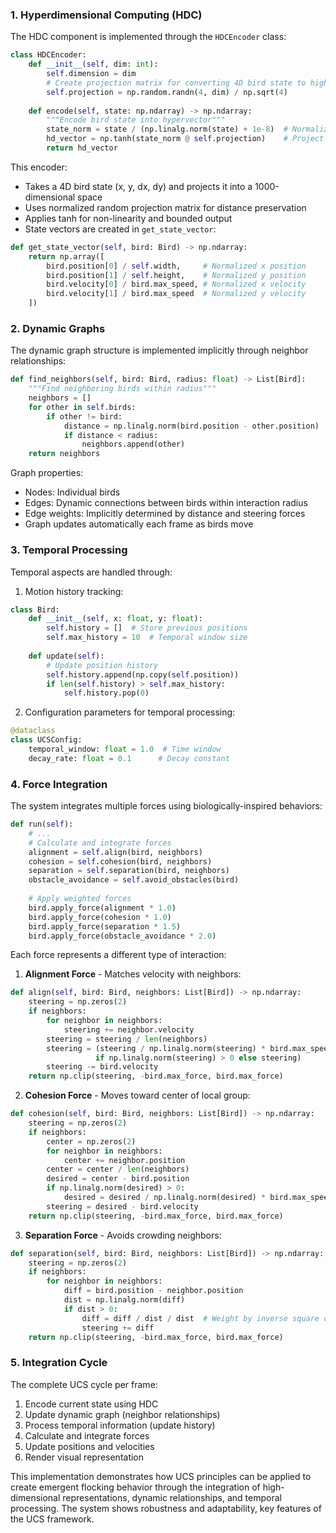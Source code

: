 ### 1. Hyperdimensional Computing (HDC)
The HDC component is implemented through the `HDCEncoder` class:

```python
class HDCEncoder:
    def __init__(self, dim: int):
        self.dimension = dim
        # Create projection matrix for converting 4D bird state to high-dimensional space
        self.projection = np.random.randn(4, dim) / np.sqrt(4)
        
    def encode(self, state: np.ndarray) -> np.ndarray:
        """Encode bird state into hypervector"""
        state_norm = state / (np.linalg.norm(state) + 1e-8)  # Normalize input
        hd_vector = np.tanh(state_norm @ self.projection)    # Project to high dimensions
        return hd_vector
```

This encoder:
- Takes a 4D bird state (x, y, dx, dy) and projects it into a 1000-dimensional space
- Uses normalized random projection matrix for distance preservation
- Applies tanh for non-linearity and bounded output
- State vectors are created in `get_state_vector`:
```python
def get_state_vector(self, bird: Bird) -> np.ndarray:
    return np.array([
        bird.position[0] / self.width,     # Normalized x position
        bird.position[1] / self.height,    # Normalized y position
        bird.velocity[0] / bird.max_speed, # Normalized x velocity
        bird.velocity[1] / bird.max_speed  # Normalized y velocity
    ])
```

### 2. Dynamic Graphs
The dynamic graph structure is implemented implicitly through neighbor relationships:

```python
def find_neighbors(self, bird: Bird, radius: float) -> List[Bird]:
    """Find neighboring birds within radius"""
    neighbors = []
    for other in self.birds:
        if other != bird:
            distance = np.linalg.norm(bird.position - other.position)
            if distance < radius:
                neighbors.append(other)
    return neighbors
```

Graph properties:
- Nodes: Individual birds
- Edges: Dynamic connections between birds within interaction radius
- Edge weights: Implicitly determined by distance and steering forces
- Graph updates automatically each frame as birds move

### 3. Temporal Processing
Temporal aspects are handled through:

1. Motion history tracking:
```python
class Bird:
    def __init__(self, x: float, y: float):
        self.history = []  # Store previous positions
        self.max_history = 10  # Temporal window size
    
    def update(self):
        # Update position history
        self.history.append(np.copy(self.position))
        if len(self.history) > self.max_history:
            self.history.pop(0)
```

2. Configuration parameters for temporal processing:
```python
@dataclass
class UCSConfig:
    temporal_window: float = 1.0  # Time window
    decay_rate: float = 0.1      # Decay constant
```

### 4. Force Integration
The system integrates multiple forces using biologically-inspired behaviors:

```python
def run(self):
    # ...
    # Calculate and integrate forces
    alignment = self.align(bird, neighbors)
    cohesion = self.cohesion(bird, neighbors)
    separation = self.separation(bird, neighbors)
    obstacle_avoidance = self.avoid_obstacles(bird)
    
    # Apply weighted forces
    bird.apply_force(alignment * 1.0)
    bird.apply_force(cohesion * 1.0)
    bird.apply_force(separation * 1.5)
    bird.apply_force(obstacle_avoidance * 2.0)
```

Each force represents a different type of interaction:

1. **Alignment Force** - Matches velocity with neighbors:
```python
def align(self, bird: Bird, neighbors: List[Bird]) -> np.ndarray:
    steering = np.zeros(2)
    if neighbors:
        for neighbor in neighbors:
            steering += neighbor.velocity
        steering = steering / len(neighbors)
        steering = (steering / np.linalg.norm(steering) * bird.max_speed 
                   if np.linalg.norm(steering) > 0 else steering)
        steering -= bird.velocity
    return np.clip(steering, -bird.max_force, bird.max_force)
```

2. **Cohesion Force** - Moves toward center of local group:
```python
def cohesion(self, bird: Bird, neighbors: List[Bird]) -> np.ndarray:
    steering = np.zeros(2)
    if neighbors:
        center = np.zeros(2)
        for neighbor in neighbors:
            center += neighbor.position
        center = center / len(neighbors)
        desired = center - bird.position
        if np.linalg.norm(desired) > 0:
            desired = desired / np.linalg.norm(desired) * bird.max_speed
        steering = desired - bird.velocity
    return np.clip(steering, -bird.max_force, bird.max_force)
```

3. **Separation Force** - Avoids crowding neighbors:
```python
def separation(self, bird: Bird, neighbors: List[Bird]) -> np.ndarray:
    steering = np.zeros(2)
    if neighbors:
        for neighbor in neighbors:
            diff = bird.position - neighbor.position
            dist = np.linalg.norm(diff)
            if dist > 0:
                diff = diff / dist / dist  # Weight by inverse square of distance
                steering += diff
    return np.clip(steering, -bird.max_force, bird.max_force)
```

### 5. Integration Cycle
The complete UCS cycle per frame:

1. Encode current state using HDC
2. Update dynamic graph (neighbor relationships)
3. Process temporal information (update history)
4. Calculate and integrate forces
5. Update positions and velocities
6. Render visual representation

This implementation demonstrates how UCS principles can be applied to create emergent flocking behavior through
 the integration of high-dimensional representations, dynamic relationships, and temporal processing. 
 The system shows robustness and adaptability, key features of the UCS framework.
